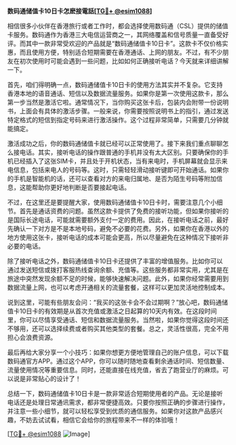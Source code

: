 **数码通储值卡10日卡怎麽接電話[[TG💪+ @esim1088](https://t.me/s/esim1088)]**

相信很多小伙伴在香港旅行或者工作时，都会选择使用数码通（CSL）提供的储值卡服务。数码通作为香港三大电信运营商之一，其网络覆盖和信号质量一直备受好评。而其中一款非常受欢迎的产品就是“数码通储值卡10日卡”。这款卡不仅价格实惠，而且使用方便，特别适合短期需要在香港通话、上网的朋友。不过，有不少朋友在初次使用时可能会遇到一些问题，比如如何正确接听电话？今天就来详细讲解一下。

首先，咱们得明确一点，数码通储值卡10日卡的使用方法其实并不复杂。它支持香港本地的语音通话、短信以及数据流量服务。如果你是第一次使用这款卡，那么第一步当然是激活它啦。通常情况下，当你购买这张卡后，包装内会附带一份说明书，上面会有具体的激活步骤。一般来说，你需要按照说明书上的指引，通过发送特定格式的短信到指定号码来进行激活操作。这个过程非常简单，只需要几分钟就能搞定。

激活成功之后，你的数码通储值卡就已经可以正常使用了。接下来我们重点聊聊怎么接电话。其实，接听电话的操作跟普通的手机并没有太大区别。只要确保你的手机已经插入了这张SIM卡，并且处于开机状态，当有来电时，手机屏幕就会显示来电信息，包括来电人的号码等。这时，只需轻轻滑动接听键即可开始通话。如果你的手机是智能机的话，还可以查看对方的来电归属地、是否为陌生号码等附加信息，这能帮助你更好地判断是否要接起电话。

不过，在这里还是要提醒大家，使用数码通储值卡10日卡时，需要注意几个小细节。首先是通话资费的问题。虽然这款卡提供了免费的接听功能，但如果你接听的是国际长途电话，可能就需要额外支付一定的费用。因此，在接听电话之前，最好先确认一下对方是不是本地号码，避免不必要的花费。另外，如果你在香港以外的地方使用这张卡，接听电话的成本可能会更高，所以尽量避免在这种情况下接听非必要的电话。

除了接听电话之外，数码通储值卡10日卡还提供了丰富的增值服务。比如你可以通过发送短信或拨打客服热线查询余额、充值等。这些服务都非常实用，尤其是在旅途中突然发现余额不足的时候，能够快速解决问题。此外，如果你经常需要用到数据流量上网，也可以考虑开通相关的流量套餐，这样可以更加灵活地控制成本。

说到这里，可能有些朋友会问：“我买的这张卡会不会过期啊？”放心吧，数码通储值卡10日卡的有效期是从首次充值或激活之日起算的10天内有效。在这段时间里，你可以尽情享受通话、短信和数据流量服务。当然啦，如果你觉得这段时间还不够用，还可以选择续费或者购买其他类型的套餐。总之，灵活性很高，完全不用担心会浪费资源。

最后再给大家分享一个小技巧：如果你想更方便地管理自己的账户信息，可以下载数码通官方APP。通过这个APP，你可以随时随地查看剩余通话时间、短信数量、流量使用情况等重要信息。同时，还能直接在线充值，省去了跑营业厅的麻烦。可以说是非常贴心的设计了！

总结一下，数码通储值卡10日卡是一款非常适合短期使用者的产品。无论是接听电话还是处理日常通讯需求，都非常便捷高效。只要你按照正确的步骤进行操作，并注意一些小细节，就可以轻松享受到优质的通信服务。如果你对这款产品感兴趣，不妨去试试看，相信它会给你的旅程带来不一样的体验哦！

[[TG💪+ @esim1088](https://t.me/s/esim1088) ![Image](https://i.postimg.cc/4NQfJmqS/Snipaste-2025-05-13-00-14-12.png)]